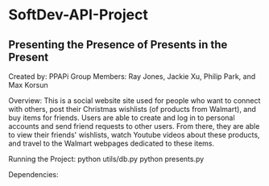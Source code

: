 # SoftDev-API-Project

## Presenting the Presence of Presents in the Present

Created by: PPAPi
Group Members: Ray Jones, Jackie Xu, Philip Park, and Max Korsun

Overview:
This is a social website site used for people who want to connect with others, post their Christmas wishlists (of products from Walmart), and buy items for friends. Users are able to create and log in to personal accounts and send friend requests to other users. From there, they are able to view their friends' wishlists, watch Youtube videos about these products, and travel to the Walmart webpages dedicated to these items. 

Running the Project:
python utils/db.py
python presents.py

Dependencies:
